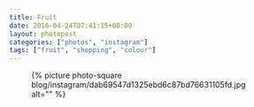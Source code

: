 ```yaml
---
title: Fruit
date: 2016-04-24T07:41:15+00:00
layout: photopost
categories: ["photos", "instagram"]
tags: ["fruit", "shopping", "colour"]
---
```


<figure class="photo photo--square">
  {% picture photo-square blog/instagram/dab69547d1325ebd6c87bd76631105fd.jpg alt="" %}
</figure>


